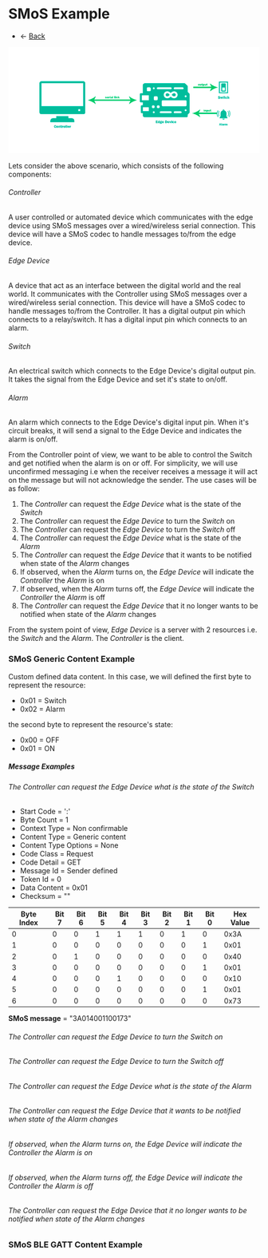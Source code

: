 # SMoS Example

* <- [Back](README.md)

![Simple GPIO Setup](images/smos_example.png)

Lets consider the above scenario, which consists of the following components:

###### Controller

A user controlled or automated device which communicates with the edge device using SMoS messages over a wired/wireless serial connection.
This device will have a SMoS codec to handle messages to/from the edge device.

###### Edge Device

A device that act as an interface between the digital world and the real world.
It communicates with the Controller using SMoS messages over a wired/wireless serial connection.
This device will have a SMoS codec to handle messages to/from the Controller.
It has a digital output pin which connects to a relay/switch.
It has a digital input pin which connects to an alarm.

###### Switch

An electrical switch which connects to the Edge Device's digital output pin.
It takes the signal from the Edge Device and set it's state to on/off.

###### Alarm

An alarm which connects to the Edge Device's digital input pin.
When it's circuit breaks, it will send a signal to the Edge Device and indicates the alarm is on/off.

From the Controller point of view, we want to be able to control the Switch and get notified when the alarm is on or off.
For simplicity, we will use unconfirmed messaging i.e when the receiver receives a message it will act on the message but will not acknowledge the sender.
The use cases will be as follow:

1. The *Controller* can request the *Edge Device* what is the state of the *Switch*
2. The *Controller* can request the *Edge Device* to turn the *Switch* on
3. The *Controller* can request the *Edge Device* to turn the *Switch* off
4. The *Controller* can request the *Edge Device* what is the state of the *Alarm*
5. The *Controller* can request the *Edge Device* that it wants to be notified when state of the *Alarm* changes
6. If observed, when the *Alarm* turns on, the *Edge Device* will indicate the *Controller* the *Alarm* is on
7. If observed, when the *Alarm* turns off, the *Edge Device* will indicate the *Controller* the *Alarm* is off
8. The *Controller* can request the *Edge Device* that it no longer wants to be notified when state of the *Alarm* changes

From the system point of view, *Edge Device* is a server with 2 resources i.e. the *Switch* and the *Alarm*.
The *Controller* is the client.

### SMoS Generic Content Example

Custom defined data content. In this case, we will defined the first byte to represent the resource:

* 0x01 = Switch
* 0x02 = Alarm

the second byte to represent the resource's state:
* 0x00 = OFF
* 0x01 = ON

##### Message Examples

###### The *Controller* can request the *Edge Device* what is the state of the *Switch*

* Start Code = ':'
* Byte Count = 1
* Context Type = Non confirmable
* Content Type = Generic content
* Content Type Options = None
* Code Class = Request
* Code Detail = GET
* Message Id = Sender defined
* Token Id = 0
* Data Content = 0x01
* Checksum = ""

| Byte Index | Bit 7 | Bit 6 | Bit 5 | Bit 4 | Bit 3 | Bit 2 | Bit 1 | Bit 0 | Hex Value |
| --- | --- | --- | --- | --- | --- | --- | --- | --- | --- |
| 0 | 0 | 0 | 1 | 1 | 1 | 0 | 1 | 0 | 0x3A |
| 1 | 0 | 0 | 0 | 0 | 0 | 0 | 0 | 1 | 0x01 |
| 2 | 0 | 1 | 0 | 0 | 0 | 0 | 0 | 0 | 0x40 |
| 3 | 0 | 0 | 0 | 0 | 0 | 0 | 0 | 1 | 0x01 |
| 4 | 0 | 0 | 0 | 1 | 0 | 0 | 0 | 0 | 0x10 |
| 5 | 0 | 0 | 0 | 0 | 0 | 0 | 0 | 1 | 0x01 |
| 6 | 0 | 0 | 0 | 0 | 0 | 0 | 0 | 0 | 0x73 |

**SMoS message** = "3A014001100173"

###### The *Controller* can request the *Edge Device* to turn the *Switch* on

###### The *Controller* can request the *Edge Device* to turn the *Switch* off

###### The *Controller* can request the *Edge Device* what is the state of the *Alarm*

###### The *Controller* can request the *Edge Device* that it wants to be notified when state of the *Alarm* changes

###### If observed, when the *Alarm* turns on, the *Edge Device* will indicate the *Controller* the *Alarm* is on

###### If observed, when the *Alarm* turns off, the *Edge Device* will indicate the *Controller* the *Alarm* is off

###### The *Controller* can request the *Edge Device* that it no longer wants to be notified when state of the *Alarm* changes

### SMoS BLE GATT Content Example